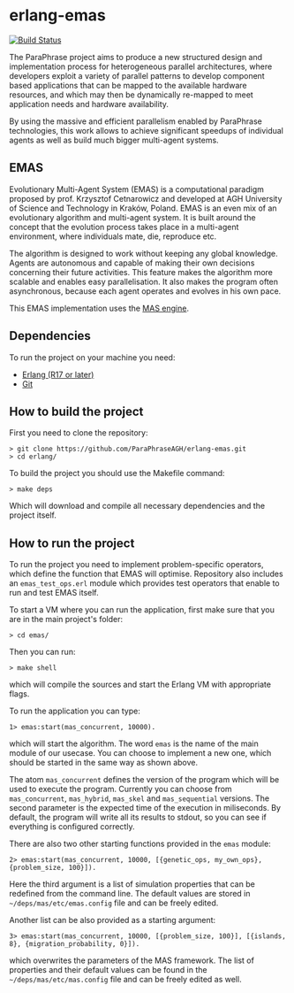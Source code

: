 erlang-emas
======
[![Build Status](https://secure.travis-ci.org/ParaPhraseAGH/erlang-emas.svg?branch=master "Build Status")](http://travis-ci.org/ParaPhraseAGH/erlang-emas)

The ParaPhrase project aims to produce a new structured design and implementation process for heterogeneous parallel architectures, where developers exploit a variety of parallel patterns to develop component based applications that can be mapped to the available hardware resources, and which may then be dynamically re-mapped to meet application needs and hardware availability.

By using the massive and efficient parallelism enabled by ParaPhrase technologies, this work allows to achieve significant speedups of individual agents as well as build much bigger multi-agent systems.

## EMAS

Evolutionary Multi-Agent System (EMAS) is a computational paradigm proposed by prof. Krzysztof Cetnarowicz and developed at AGH University of Science and Technology in Kraków, Poland. EMAS is an even mix of an evolutionary algorithm and multi-agent system. It is built around the concept that the evolution process takes place in a multi-agent environment, where individuals mate, die, reproduce etc.

The algorithm is designed to work without keeping any global knowledge. Agents are autonomous and capable of making their own decisions concerning their future activities. This feature makes the algorithm more scalable and enables easy parallelisation. It also makes the program often asynchronous, because each agent operates and evolves in his own pace.

This EMAS implementation uses the [MAS engine](https://github.com/ParaPhraseAGH/erlang-mas).

## Dependencies

To run the project on your machine you need:

* [Erlang (R17 or later)](http://www.erlang.org/)
* [Git](http://git-scm.com/)

## How to build the project

First you need to clone the repository:

    > git clone https://github.com/ParaPhraseAGH/erlang-emas.git
    > cd erlang/

To build the project you should use the Makefile command:

    > make deps
    
Which will download and compile all necessary dependencies and the project itself.

## How to run the project

To run the project you need to implement problem-specific operators, which define the function that EMAS will optimise. Repository also includes an `emas_test_ops.erl` module which provides test operators that enable to run and test EMAS itself.

To start a VM where you can run the application, first make sure that you are in the main project's folder:

    > cd emas/
    
Then you can run:

    > make shell
    
which will compile the sources and start the Erlang VM with appropriate flags.

To run the application you can type:

    1> emas:start(mas_concurrent, 10000).
  
which will start the algorithm. The word `emas` is the name of the main module of our usecase. You can choose to implement a new one, which should be started in the same way as shown above.

The atom `mas_concurrent` defines the version of the program which will be used to execute the program. Currently you can choose from `mas_concurrent`, `mas_hybrid`, `mas_skel` and `mas_sequential` versions.
The second parameter is the expected time of the execution in miliseconds. By default, the program will write all its results to stdout, so you can see if everything is configured correctly.

There are also two other starting functions provided in the `emas` module:

    2> emas:start(mas_concurrent, 10000, [{genetic_ops, my_own_ops}, {problem_size, 100}]).
    
Here the third argument is a list of simulation properties that can be redefined from the command line. The default values are stored in `~/deps/mas/etc/emas.config` file and can be freely edited.

Another list can be also provided as a starting argument:

    3> emas:start(mas_concurrent, 10000, [{problem_size, 100}], [{islands, 8}, {migration_probability, 0}]).
    
which overwrites the parameters of the MAS framework. The list of properties and their default values can be found in the `~/deps/mas/etc/mas.config` file and can be freely edited as well. 
